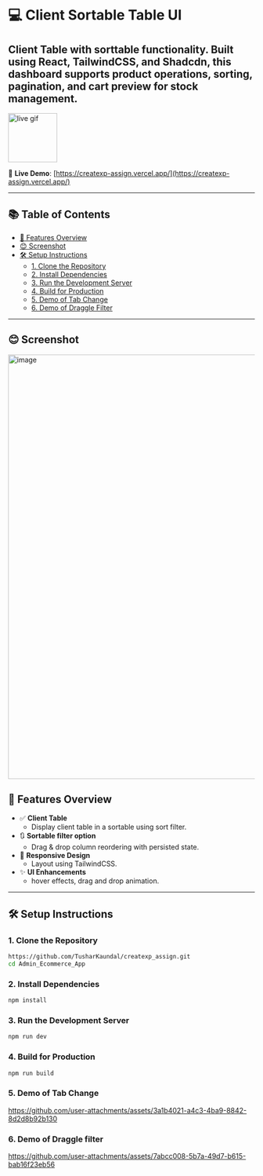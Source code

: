 # 💻 Client Sortable Table UI

Client Table with sorttable functionality. Built using **React**, **TailwindCSS**, and **Shadcdn**, this dashboard supports product operations, sorting, pagination, and cart preview for stock management.
---

<img width="100" height="100" alt="live gif" src="https://github.com/user-attachments/assets/24d4bf79-e53a-4a64-9fa4-6c6bad86eef0" />

🔗 **Live Demo**: [https://createxp-assign.vercel.app/](https://createxp-assign.vercel.app/)

---
## 📚 Table of Contents

- [🚀 Features Overview](#-features-overview)
- [😊 Screenshot](#-screenshot)
- [🛠️ Setup Instructions](#️-setup-instructions)
  - [1. Clone the Repository](#1-clone-the-repository)
  - [2. Install Dependencies](#2-install-dependencies)
  - [3. Run the Development Server](#3-run-the-development-server)
  - [4. Build for Production](#4-build-for-production)
  - [5. Demo of Tab Change](#5-demo-of-tab-change)
  - [6. Demo of Draggle Filter](#6-demo-of-draggle-filter)

---

## 😊 Screenshot

<img width="1918" height="865" alt="image" src="https://github.com/user-attachments/assets/41213c92-8d05-4455-a02d-2b9793434837" />

## 🚀 Features Overview

- ✅ **Client Table**
  - Display client table in a sortable using sort filter.
- 🔃 **Sortable filter option**
  - Drag & drop column reordering with persisted state.
- 📱 **Responsive Design**
  - Layout using TailwindCSS.
- ✨ **UI Enhancements**
  - hover effects, drag and drop animation.

---

## 🛠️ Setup Instructions

### 1. **Clone the Repository**
   ```bash
   https://github.com/TusharKaundal/createxp_assign.git
   cd Admin_Ecommerce_App
   ```
### 2. **Install Dependencies**

   ```bash
   npm install

   ```

### 3. **Run the Development Server**

   ```bash
   npm run dev

   ```

### 4. **Build for Production**

   ```bash
   npm run build

   ```

### 5. **Demo of Tab Change**

https://github.com/user-attachments/assets/3a1b4021-a4c3-4ba9-8842-8d2d8b92b130

### 6. **Demo of Draggle filter**

https://github.com/user-attachments/assets/7abcc008-5b7a-49d7-b615-bab16f23eb56


